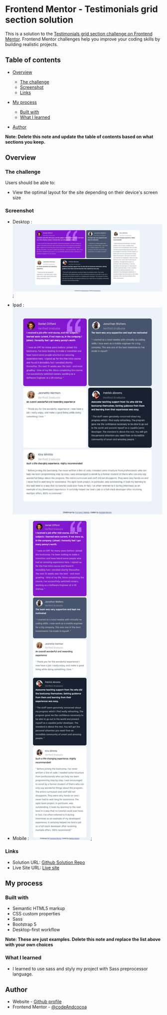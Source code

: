 # Frontend Mentor - Testimonials grid section solution

This is a solution to the [Testimonials grid section challenge on Frontend Mentor](https://www.frontendmentor.io/challenges/testimonials-grid-section-Nnw6J7Un7). Frontend Mentor challenges help you improve your coding skills by building realistic projects. 

## Table of contents

- [Overview](#overview)
  - [The challenge](#the-challenge)
  - [Screenshot](#screenshot)
  - [Links](#links)
- [My process](#my-process)
  - [Built with](#built-with)
  - [What I learned](#what-i-learned)

- [Author](#author)


**Note: Delete this note and update the table of contents based on what sections you keep.**

## Overview

### The challenge

Users should be able to:

- View the optimal layout for the site depending on their device's screen size

### Screenshot

- Desktop :![Desktop](./images/desktop-scrn-version.jpeg) ;

- Ipad :![Ipad](./images/ipad-scrn-version.jpeg)



- Mobile :![Mobile](./images/mobile-scrn-version.jpeg);

### Links

- Solution URL: [Github Solution Repo](https://github.com/codeAndcocoa/Testimonials-Grid-Section.git)
- Live Site URL: [Live site](https://codeandcocoa.github.io/Testimonials-Grid-Section/)

## My process

### Built with

- Semantic HTML5 markup
- CSS custom properties
- Sass
- Bootstrap 5
- Desktop-first workflow


**Note: These are just examples. Delete this note and replace the list above with your own choices**

### What I learned

- I learned to use sass and styly my project with Sass preprocessor language.





## Author

- Website - [Github profile](https://github.com/codeAndcocoa)
- Frontend Mentor - [@codeAndcocoa](https://www.frontendmentor.io/profile/codeAndcocoa)



